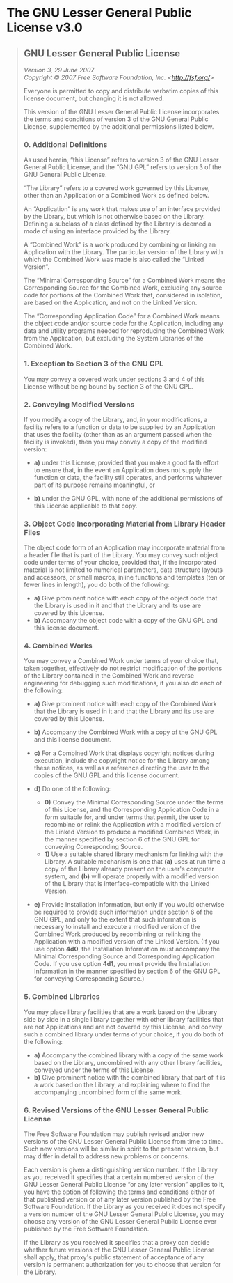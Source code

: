 # The GNU Lesser General Public License v3.0

> ## GNU Lesser General Public License
> 
> _Version 3, 29 June 2007_  
> _Copyright © 2007 Free Software Foundation, Inc. &lt;<http://fsf.org/>&gt;_
> 
> Everyone is permitted to copy and distribute verbatim copies
> of this license document, but changing it is not allowed.
> 
> 
> This version of the GNU Lesser General Public License incorporates
> the terms and conditions of version 3 of the GNU General Public
> License, supplemented by the additional permissions listed below.
> 
> ### 0. Additional Definitions
> 
> As used herein, “this License” refers to version 3 of the GNU Lesser
> General Public License, and the “GNU GPL” refers to version 3 of the GNU
> General Public License.
> 
> “The Library” refers to a covered work governed by this License,
> other than an Application or a Combined Work as defined below.
> 
> An “Application” is any work that makes use of an interface provided
> by the Library, but which is not otherwise based on the Library.
> Defining a subclass of a class defined by the Library is deemed a mode
> of using an interface provided by the Library.
> 
> A “Combined Work” is a work produced by combining or linking an
> Application with the Library.  The particular version of the Library
> with which the Combined Work was made is also called the “Linked
> Version”.
> 
> The “Minimal Corresponding Source” for a Combined Work means the
> Corresponding Source for the Combined Work, excluding any source code
> for portions of the Combined Work that, considered in isolation, are
> based on the Application, and not on the Linked Version.
> 
> The “Corresponding Application Code” for a Combined Work means the
> object code and/or source code for the Application, including any data
> and utility programs needed for reproducing the Combined Work from the
> Application, but excluding the System Libraries of the Combined Work.
> 
> ### 1. Exception to Section 3 of the GNU GPL
> 
> You may convey a covered work under sections 3 and 4 of this License
> without being bound by section 3 of the GNU GPL.
> 
> ### 2. Conveying Modified Versions
> 
> If you modify a copy of the Library, and, in your modifications, a
> facility refers to a function or data to be supplied by an Application
> that uses the facility (other than as an argument passed when the
> facility is invoked), then you may convey a copy of the modified
> version:
> 
> * **a)** under this License, provided that you make a good faith effort to
> ensure that, in the event an Application does not supply the
> function or data, the facility still operates, and performs
> whatever part of its purpose remains meaningful, or
> 
> * **b)** under the GNU GPL, with none of the additional permissions of
> this License applicable to that copy.
> 
> ### 3. Object Code Incorporating Material from Library Header Files
> 
> The object code form of an Application may incorporate material from
> a header file that is part of the Library.  You may convey such object
> code under terms of your choice, provided that, if the incorporated
> material is not limited to numerical parameters, data structure
> layouts and accessors, or small macros, inline functions and templates
> (ten or fewer lines in length), you do both of the following:
> 
> * **a)** Give prominent notice with each copy of the object code that the
> Library is used in it and that the Library and its use are
> covered by this License.
> * **b)** Accompany the object code with a copy of the GNU GPL and this license
> document.
> 
> ### 4. Combined Works
> 
> You may convey a Combined Work under terms of your choice that,
> taken together, effectively do not restrict modification of the
> portions of the Library contained in the Combined Work and reverse
> engineering for debugging such modifications, if you also do each of
> the following:
> 
> * **a)** Give prominent notice with each copy of the Combined Work that
> the Library is used in it and that the Library and its use are
> covered by this License.
> 
> * **b)** Accompany the Combined Work with a copy of the GNU GPL and this license
> document.
> 
> * **c)** For a Combined Work that displays copyright notices during
> execution, include the copyright notice for the Library among
> these notices, as well as a reference directing the user to the
> copies of the GNU GPL and this license document.
> 
> * **d)** Do one of the following:
>     - **0)** Convey the Minimal Corresponding Source under the terms of this
> License, and the Corresponding Application Code in a form
> suitable for, and under terms that permit, the user to
> recombine or relink the Application with a modified version of
> the Linked Version to produce a modified Combined Work, in the
> manner specified by section 6 of the GNU GPL for conveying
> Corresponding Source.
>     - **1)** Use a suitable shared library mechanism for linking with the
> Library.  A suitable mechanism is one that **(a)** uses at run time
> a copy of the Library already present on the user's computer
> system, and **(b)** will operate properly with a modified version
> of the Library that is interface-compatible with the Linked
> Version.
> 
> * **e)** Provide Installation Information, but only if you would otherwise
> be required to provide such information under section 6 of the
> GNU GPL, and only to the extent that such information is
> necessary to install and execute a modified version of the
> Combined Work produced by recombining or relinking the
> Application with a modified version of the Linked Version. (If
> you use option **4d0**, the Installation Information must accompany
> the Minimal Corresponding Source and Corresponding Application
> Code. If you use option **4d1**, you must provide the Installation
> Information in the manner specified by section 6 of the GNU GPL
> for conveying Corresponding Source.)
> 
> ### 5. Combined Libraries
> 
> You may place library facilities that are a work based on the
> Library side by side in a single library together with other library
> facilities that are not Applications and are not covered by this
> License, and convey such a combined library under terms of your
> choice, if you do both of the following:
> 
> * **a)** Accompany the combined library with a copy of the same work based
> on the Library, uncombined with any other library facilities,
> conveyed under the terms of this License.
> * **b)** Give prominent notice with the combined library that part of it
> is a work based on the Library, and explaining where to find the
> accompanying uncombined form of the same work.
> 
> ### 6. Revised Versions of the GNU Lesser General Public License
> 
> The Free Software Foundation may publish revised and/or new versions
> of the GNU Lesser General Public License from time to time. Such new
> versions will be similar in spirit to the present version, but may
> differ in detail to address new problems or concerns.
> 
> Each version is given a distinguishing version number. If the
> Library as you received it specifies that a certain numbered version
> of the GNU Lesser General Public License “or any later version”
> applies to it, you have the option of following the terms and
> conditions either of that published version or of any later version
> published by the Free Software Foundation. If the Library as you
> received it does not specify a version number of the GNU Lesser
> General Public License, you may choose any version of the GNU Lesser
> General Public License ever published by the Free Software Foundation.
> 
> If the Library as you received it specifies that a proxy can decide
> whether future versions of the GNU Lesser General Public License shall
> apply, that proxy's public statement of acceptance of any version is
> permanent authorization for you to choose that version for the
> Library.
